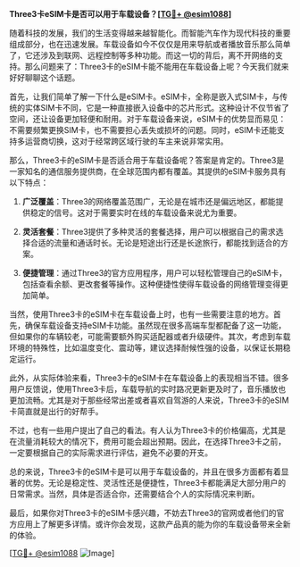 **Three3卡eSIM卡是否可以用于车载设备？[[TG💪+ @esim1088](https://t.me/s/esim1088)]**

随着科技的发展，我们的生活变得越来越智能化。而智能汽车作为现代科技的重要组成部分，也在迅速发展。车载设备如今不仅仅是用来导航或者播放音乐那么简单了，它还涉及到联网、远程控制等多种功能。而这一切的背后，离不开网络的支持。那么问题来了：Three3卡的eSIM卡能不能用在车载设备上呢？今天我们就来好好聊聊这个话题。

首先，让我们简单了解一下什么是eSIM卡。eSIM卡，全称是嵌入式SIM卡，与传统的实体SIM卡不同，它是一种直接嵌入设备中的芯片形式。这种设计不仅节省了空间，还让设备更加轻便和耐用。对于车载设备来说，eSIM卡的优势显而易见：不需要频繁更换SIM卡，也不需要担心丢失或损坏的问题。同时，eSIM卡还能支持多运营商切换，这对于经常跨区域行驶的车主来说非常实用。

那么，Three3卡的eSIM卡是否适合用于车载设备呢？答案是肯定的。Three3是一家知名的通信服务提供商，在全球范围内都有覆盖。其提供的eSIM卡服务具有以下特点：

1. **广泛覆盖**：Three3的网络覆盖范围广，无论是在城市还是偏远地区，都能提供稳定的信号。这对于需要实时在线的车载设备来说尤为重要。
   
2. **灵活套餐**：Three3提供了多种灵活的套餐选择，用户可以根据自己的需求选择合适的流量和通话时长。无论是短途出行还是长途旅行，都能找到适合的方案。

3. **便捷管理**：通过Three3的官方应用程序，用户可以轻松管理自己的eSIM卡，包括查看余额、更改套餐等操作。这种便捷性使得车载设备的网络管理变得更加简单。

当然，使用Three3卡的eSIM卡在车载设备上时，也有一些需要注意的地方。首先，确保车载设备支持eSIM卡功能。虽然现在很多高端车型都配备了这一功能，但如果你的车辆较老，可能需要额外购买适配器或者升级硬件。其次，考虑到车载环境的特殊性，比如温度变化、震动等，建议选择耐候性强的设备，以保证长期稳定运行。

此外，从实际体验来看，Three3卡的eSIM卡在车载设备上的表现相当不错。很多用户反馈说，使用Three3卡后，车载导航的实时路况更新更及时了，音乐播放也更加流畅。尤其是对于那些经常出差或者喜欢自驾游的人来说，Three3卡的eSIM卡简直就是出行的好帮手。

不过，也有一些用户提出了自己的看法。有人认为Three3卡的价格偏高，尤其是在流量消耗较大的情况下，费用可能会超出预期。因此，在选择Three3卡之前，一定要根据自己的实际需求进行评估，避免不必要的开支。

总的来说，Three3卡的eSIM卡是可以用于车载设备的，并且在很多方面都有着显著的优势。无论是稳定性、灵活性还是便捷性，Three3卡都能满足大部分用户的日常需求。当然，具体是否适合你，还需要结合个人的实际情况来判断。

最后，如果你对Three3卡的eSIM卡感兴趣，不妨去Three3的官网或者他们的官方应用上了解更多详情。或许你会发现，这款产品真的能为你的车载设备带来全新的体验。

[[TG💪+ @esim1088](https://t.me/s/esim1088) ![Image](https://i.postimg.cc/4NQfJmqS/Snipaste-2025-05-13-00-14-12.png)]